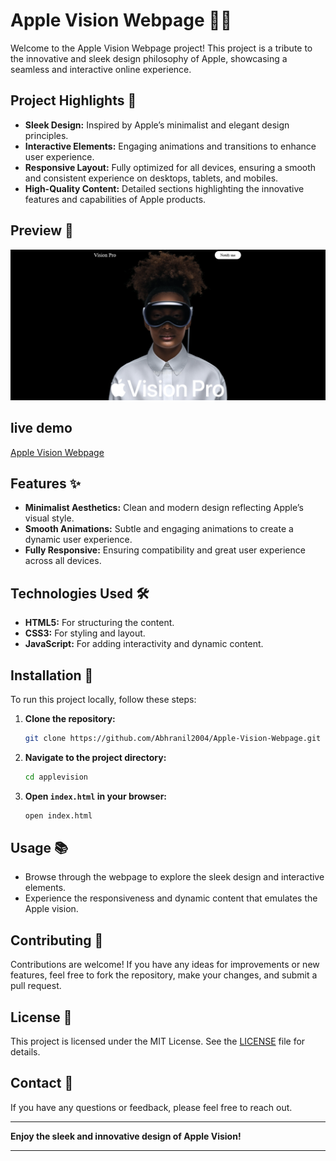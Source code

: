 # Apple Vision Webpage 🍎✨

Welcome to the Apple Vision Webpage project! This project is a tribute to the innovative and sleek design philosophy of Apple, showcasing a seamless and interactive online experience.

## Project Highlights 🌟

- **Sleek Design:** Inspired by Apple’s minimalist and elegant design principles.
- **Interactive Elements:** Engaging animations and transitions to enhance user experience.
- **Responsive Layout:** Fully optimized for all devices, ensuring a smooth and consistent experience on desktops, tablets, and mobiles.
- **High-Quality Content:** Detailed sections highlighting the innovative features and capabilities of Apple products.

## Preview 📸

![Apple Vision Screenshot](https://github.com/Abhranil2004/Apple-Vision-Webpage/blob/general/Screenshot%202024-07-11%20155035.png)

## live demo

[Apple Vision Webpage](https://apple-vision-pro-webpage.netlify.app/)
## Features ✨

- **Minimalist Aesthetics:** Clean and modern design reflecting Apple’s visual style.
- **Smooth Animations:** Subtle and engaging animations to create a dynamic user experience.
- **Fully Responsive:** Ensuring compatibility and great user experience across all devices.

## Technologies Used 🛠️

- **HTML5:** For structuring the content.
- **CSS3:** For styling and layout.
- **JavaScript:** For adding interactivity and dynamic content.

## Installation 🔧

To run this project locally, follow these steps:

1. **Clone the repository:**
    ```bash
    git clone https://github.com/Abhranil2004/Apple-Vision-Webpage.git
    ```
2. **Navigate to the project directory:**
    ```bash
    cd applevision
    ```
3. **Open `index.html` in your browser:**
    ```bash
    open index.html
    ```

## Usage 📚

- Browse through the webpage to explore the sleek design and interactive elements.
- Experience the responsiveness and dynamic content that emulates the Apple vision.

## Contributing 🤝

Contributions are welcome! If you have any ideas for improvements or new features, feel free to fork the repository, make your changes, and submit a pull request.

## License 📄

This project is licensed under the MIT License. See the [LICENSE](https://github.com/Abhranil2004/Apple-Vision-Webpage/blob/general/SECURITY.md) file for details.

## Contact 📧

If you have any questions or feedback, please feel free to reach out.

---

**Enjoy the sleek and innovative design of Apple Vision!**

---

